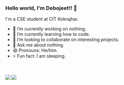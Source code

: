### Hello world, I'm Debojeet!! 👋

I'm a CSE student at CIT Kokrajhar.

- 🔭 I’m currently working on nothing.
- 🌱 I’m currently learning how to code.
- 👯 I’m looking to collaborate on interesting projects.
- 💬 Ask me about nothing.
- 😄 Pronouns: He/him.
- ⚡ Fun fact: I am sleeping.

<br>
<p align="left">
 <img align="left" src="https://github-readme-stats.vercel.app/api/top-langs/?username=rickydebojeet&theme=tokyonight&layout=compact" />

 <img align="left" src="https://github-readme-stats.vercel.app/api?username=rickydebojeet&count_private=true&show_icons=true&theme=tokyonight"/>
</p>
